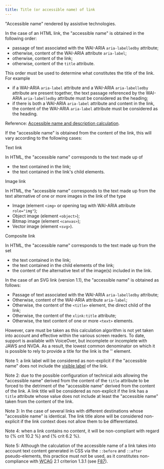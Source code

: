 ```yaml
---
title: Title (or accessible name) of link
---
```


"Accessible name" rendered by assistive technologies.

In the case of an HTML link, the "accessible name" is obtained in the following order:

- passage of text associated with the WAI-ARIA `aria-labelledby` attribute;
- otherwise, content of the WAI-ARIA attribute `aria-label`;
- otherwise, content of the link;
- otherwise, content of the `title` attribute.

This order must be used to determine what constitutes the title of the link. For example

- if a WAI-ARIA `aria-label` attribute and a WAI-ARIA `aria-labelledby` attribute are present together, the text passage referenced by the WAI-ARIA `aria-labelledby` attribute must be considered as the heading;
- if there is both a WAI-ARIA `aria-label` attribute and content in the link, the content of the WAI-ARIA `aria-label` attribute must be considered as the heading.

Reference: <span lang="en">[Accessible name and description calculation](https://www.w3.org/TR/html-aam-1.0/#accessible-name-and-description-computation)</span>.

If the "accessible name" is obtained from the content of the link, this will vary according to the following cases:

Text link

In HTML, the "accessible name" corresponds to the text made up of

- the text contained in the link;
- the text contained in the link's child elements.

Image link

In HTML, the "accessible name" corresponds to the text made up from the text alternative of one or more images in the link of the type

- Image (element `<img>` or opening tag with WAI-ARIA attribute `role="img"`);
- Object image (element `<object>`);
- Bitmap image (element `<canvas>`);
- Vector image (element `<svg>`).

Composite link

In HTML, the "accessible name" corresponds to the text made up from the set

- the text contained in the link;
- the text contained in the child elements of the link;
- the content of the alternative text of the image(s) included in the link.

In the case of an SVG link (version 1.1), the "accessible name" is obtained as follows:

- Passage of text associated with the WAI-ARIA `aria-labelledby` attribute;
- Otherwise, content of the WAI-ARIA attribute `aria-label`;
- Otherwise, the content of the `<title>` element, the direct child of the link;
- Otherwise, the content of the `xlink:title` attribute;
- Otherwise, the text content of one or more `<text>` elements.

However, care must be taken as this calculation algorithm is not yet taken into account and effective within the various screen readers. To date, support is available with VoiceOver, but incomplete or incomplete with JAWS and NVDA. As a result, the lowest common denominator on which it is possible to rely to provide a title for the link is the '<text>' element.

Note 1: a link label will be considered as non-explicit if the "accessible name" does not include the [visible label](#visible-label) of the link.

Note 2: due to the possible configuration of technical aids allowing the "accessible name" derived from the content of the `title` attribute to be forced to the detriment of the "accessible name" derived from the content of the link. A link title will be considered as non-explicit if the link has a `title` attribute whose value does not include at least the "accessible name" taken from the content of the link.

Note 3: In the case of several links with different destinations whose "accessible name" is identical. The link title alone will be considered non-explicit if the link context does not allow them to be differentiated.

Note 4: when a link contains no content, it will be non-compliant with regard to {% crit 10.2 %} and {% crit 6.2 %}.

Note 5: Although the calculation of the accessible name of a link takes into account text content generated in CSS via the `::before` and `::after` pseudo-elements, this practice must not be used, as it constitutes non-compliance with <abbr lang="en" title="web content accessibility guidelines">WCAG</abbr> 2.1 criterion 1.3.1 (see [F87](https://www.w3.org/WAI/WCAG21/Techniques/failures/F87)).
